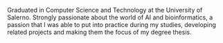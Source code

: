 Graduated in Computer Science and Technology at the University of Salerno. Strongly passionate about the world of AI and bioinformatics, a passion that I was able to put into practice during my studies, developing related projects and making them the focus of my degree thesis.


